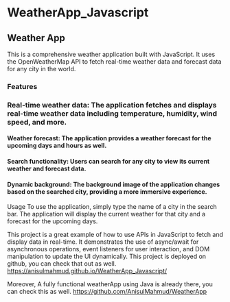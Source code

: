 # WeatherApp_Javascript

## Weather App
This is a comprehensive weather application built with JavaScript. It uses the OpenWeatherMap API to fetch real-time weather data and forecast data for any city in the world.

### Features
### Real-time weather data: The application fetches and displays real-time weather data including temperature, humidity, wind speed, and more.
#### Weather forecast: The application provides a weather forecast for the upcoming days and hours as well.
#### Search functionality: Users can search for any city to view its current weather and forecast data.
#### Dynamic background: The background image of the application changes based on the searched city, providing a more immersive experience.

Usage
To use the application, simply type the name of a city in the search bar. The application will display the current weather for that city and a forecast for the upcoming days.

This project is a great example of how to use APIs in JavaScript to fetch and display data in real-time. It demonstrates the use of async/await for asynchronous operations, event listeners for user interaction, and DOM manipulation to update the UI dynamically.
This project is deployed on github, you can check that out as well.
https://anisulmahmud.github.io/WeatherApp_Javascript/

Moreover, A fully functional weatherApp using Java is already there, you can check this as well. https://github.com/AnisulMahmud/WeatherApp
